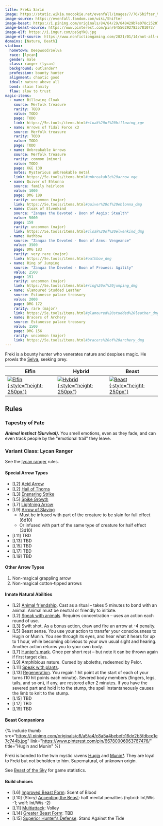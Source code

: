 ```yaml
---
title: Freki Sarin
image: https://static.wikia.nocookie.net/evenfall/images/7/76/Shifter_%282%29.jpg
image-source: https://evenfall.fandom.com/wiki/Shifter
image-beast: https://i.pinimg.com/originals/84/84/29/848429b7e078c252073beb4511d79b8d.png
image-beast-source: https://www.pinterest.com/pin/645562927835781072/
image-elf: https://i.imgur.com/psSqYk0.jpg
image-elf-source: https://www.nonfictiongaming.com/2021/01/14/not-all-who-wander-are-lost-a-rangers-guide/
domains: [Nature, Death]
statbox:
  hometown: Deepwood/Selva
  race: [lycan]
  gender: male
  class: ranger (lycan)
  background: outlander?
  profession: bounty hunter
  alignment: chaotic good
  ideal: nature above all
  bond: slain family
  flaw: slow to trust
magic-items:
  - name: Billowing Cloak
    source: Merfolk treasure
    rarity: TODO
    value: TODO
    page: TODO
    link: https://5e.tools/items.html#cloak%20of%20billowing_xge
  - name: Arrows of Tidal Force x3
    source: Merfolk treasure
    rarity: TODO
    value: TODO
    page: TODO
  - name: Unbreakable Arrows
    source: Merfolk treasure
    rarity: common (minor)
    value: TODO
    page: XGE 139
    notes: Mysterious unbreakable metal
    link: https://5e.tools/items.html#unbreakable%20arrow_xge
  - name: Quiver of Ehlonna
    source: family heirloom
    value: 1000
    page: DMG 189
    rarity: uncommon (major)
    link: https://5e.tools/items.html#quiver%20of%20ehlonna_dmg
  - name: Cloak of Elvenkind
    source: "Zanqaa the Devoted - Boon of Aegis: Stealth"
    value: 5000
    page: 158
    rarity: uncommon (major)
    link: https://5e.tools/items.html#cloak%20of%20elvenkind_dmg
  - name: Oathbow
    source: "Zanqaa the Devoted - Boon of Arms: Vengeance"
    value: 3500
    page: DMG 183
    rarity: very rare (major)
    link: https://5e.tools/items.html#oathbow_dmg
  - name: Ring of Jumping
    source: "Zanqaa the Devoted - Boon of Prowess: Agility"
    value: 2500
    page: 191
    rarity: uncommon (major)
    link: https://5e.tools/items.html#ring%20of%20jumping_dmg
  - name: Glamoured Studded Leather
    source: Estanesse palace treasury
    value: 2000
    page: DMG 172
    rarity: rare (major)
    link: https://5e.tools/items.html#glamoured%20studded%20leather_dmg
  - name: Bracers of Archery
    source: Estanesse palace treasury
    value: 1500
    page: DMG 156
    rarity: uncommon (major)
    link: https://5e.tools/items.html#bracers%20of%20archery_dmg
---
```


Freki is a bounty hunter who venerates nature and despises magic. He prowls the [Selva](../locales/selva), seeking prey.

| Elfin | Hybrid | Beast |
|-------|--------|-------|
| [![Elfin](https://i.pinimg.com/originals/bf/6c/32/bf6c32901d1a100a8f1d2b47068dae67.jpg){:style="height: 250px"}](https://www.pinterest.com/pin/545498573597388522/) | [![Hybrid](https://static.wikia.nocookie.net/evenfall/images/7/76/Shifter_%282%29.jpg){:style="height: 250px"}](https://evenfall.fandom.com/wiki/Shifter) | [![Beast](https://i.pinimg.com/originals/84/84/29/848429b7e078c252073beb4511d79b8d.png){:style="height: 250px"}](https://www.pinterest.com/pin/645562927835781072/) |

## Rules

### Tapestry of Fate

***Animal instinct (Survival).*** You smell emotions, even as they fade, and can even track people by the "emotional trail" they leave.

### Variant Class: Lycan Ranger

See the [lycan ranger](../rules/lycan-ranger) rules.

#### Special Arrow Types

* \[L2\] [Acid Arrow](https://5e.tools/spells.html#melf%27s%20acid%20arrow_phb)
* \[L2\] [Hail of Thorns](https://5e.tools/spells.html#hail%20of%20thorns_phb)
* \[L3\] [Ensnaring Strike](https://5e.tools/spells.html#ensnaring%20strike_phb)
* \[L5\] [Spike Growth](https://5e.tools/spells.html#spike%20growth_phb)
* \[L7\] [Lightning Arrow](https://5e.tools/spells.html#lightning%20arrow_phb)
* \[L9\] [Arrow of Slaying](https://5e.tools/items.html#arrow%20of%20slaying%20%28*%29_dmg)
  * Must be infused with part of the creature to be slain for full effect (6d10)
  * Or infused with part of the same type of creature for half effect (3d10)
* \[L11\] TBD
* \[L13\] TBD
* \[L15\] TBD
* \[L17\] TBD
* \[L19\] TBD

#### Other Arrow Types

1. Non-magical grappling arrow
2. Non-magical cotton-tipped arrows

#### Innate Natural Abilities

* \[L2\] [Animal friendship](https://5e.tools/spells.html#animal%20friendship_phb). Cast as a ritual – takes 5 minutes to bond with an animal. Animal must be neutral or friendly to initiate.
* \[L2\] [Speak with animals](https://5e.tools/spells.html#speak%20with%20animals_phb). Requires concentration – uses an action each round of use.
* \[L3\] Swift shot. As a bonus action, draw and fire an arrow at -4 penalty.
* \[L5\] Beast sense. You use your action to transfer your consciousness to Hugin or Munin. You see through its eyes, and hear what it hears for up to 1 hour, while becoming oblivious to your own usual sight and hearing. Another action returns you to your own body.
* \[L7\] [Hunter's mark](https://5e.tools/spells.html#hunter's%20mark_phb). Once per short rest – but note it can be thrown again if first target dies.
* \[L9\] Amphibious nature. Cursed by aboleths, redeemed by Pelor.
* \[L11\] [Speak with plants](https://5e.tools/spells.html#speak%20with%20plants_phb).
* \[L13\] [Regeneration](https://5e.tools/spells.html#regenerate_phb). You regain 1 hit point at the start of each of your turns (10 hit points each minute). Severed body members (fingers, legs, tails, and so on), if any, are restored after 2 minutes. If you have the severed part and hold it to the stump, the spell instantaneously causes the limb to knit to the stump.
* \[L15\] TBD
* \[L17\] TBD
* \[L19\] TBD

#### Beast Companions

{% include thumb
src="https://i.pinimg.com/originals/c8/a5/a4/c8a5a4bebefc16de2b5fdbce1e7c744b.jpg"
link="https://www.pinterest.com/pin/66780006963767476/"
title="Hugin and Munin"
%}

Freki is bonded to the twin mystic ravens [Hugin](hugin) and [Munin](munin)[*](https://en.wikipedia.org/wiki/Huginn_and_Muninn). They are loyal to Freki but not beholden to him. Supernatural, of unknown origin.

See [Beast of the Sky](https://5e.tools/bestiary.html#beast%20of%20the%20sky_tce) for game statistics.

#### Build choices

* \[L6\] [Improved Beast Form](../rules/lycan-ranger#improved-beast-form): Scent of Blood
* \[L10\] (Story) [Accepting the Beast](../rules/lycan-ranger#greater-beast-form): half mental penalties (hybrid: Int/Wis -1; wolf: Int/Wis -2)
* \[L11\] [Multiattack](../rules/lycan-ranger#multiattack): Volley
* \[L14\] [Greater Beast Form](../rules/lycan-ranger#greater-beast-form): TBD
* \[L15\] [Superior Hunter's Defense](../rules/lycan-ranger#superior-hunters-defense): Stand Against the Tide
